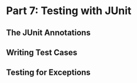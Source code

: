 # Part 7: Testing with JUnit

## The JUnit Annotations

## Writing Test Cases

## Testing for Exceptions
